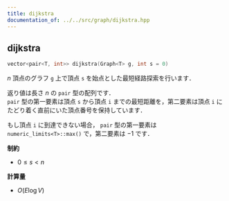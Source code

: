 ```yaml
---
title: dijkstra
documentation_of: ../../src/graph/dijkstra.hpp
---
```


## dijkstra

```cpp
vector<pair<T, int>> dijkstra(Graph<T> g, int s = 0)
```

$n$ 頂点のグラフ `g` 上で頂点 `s` を始点とした最短経路探索を行います．

返り値は長さ $n$ の `pair` 型の配列です．<br>
`pair` 型の第一要素は頂点 `s` から頂点 `i` までの最短距離を，第二要素は頂点 `i` にたどり着く直前にいた頂点番号を保持しています．

もし頂点 `i` に到達できない場合， `pair` 型の第一要素は `numeric_limits<T>::max()` で，第二要素は $-1$ です．

**制約**

- $0 \leq s < n$

**計算量**

- $O(E \log V)$